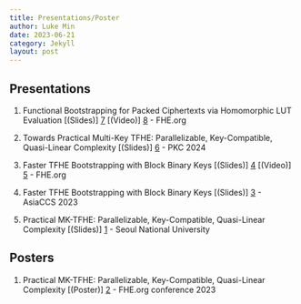 ```yaml
---
title: Presentations/Poster
author: Luke Min
date: 2023-06-21
category: Jekyll
layout: post
---
```


Presentations
-------------

1. Functional Bootstrapping for Packed Ciphertexts via Homomorphic LUT Evaluation [(Slides)] [7] [(Video)] [8] - FHE.org

2. Towards Practical Multi-Key TFHE: Parallelizable, Key-Compatible, Quasi-Linear Complexity [(Slides)] [6] - PKC 2024

3. Faster TFHE Bootstrapping with Block Binary Keys [(Slides)] [4] [(Video)] [5] - FHE.org

4. Faster TFHE Bootstrapping with Block Binary Keys [(Slides)] [3] - AsiaCCS 2023

5. Practical MK-TFHE: Parallelizable, Key-Compatible, Quasi-Linear Complexity [(Slides)] [1] - Seoul National University

Posters
-------------

1. Practical MK-TFHE: Parallelizable, Key-Compatible, Quasi-Linear Complexity [(Poster)] [2] - FHE.org conference 2023

[1]: https://github.com/snu-lukemin/snu-lukemin.github.io/blob/master/files/MKTFHE.pptx
[2]: https://github.com/snu-lukemin/snu-lukemin.github.io/blob/master/files/MKTFHE_poster.pdf
[3]: https://github.com/snu-lukemin/snu-lukemin.github.io/blob/master/files/_ASIACCS23__Block_Key_PPT.pdf
[4]: https://github.com/snu-lukemin/snu-lukemin.github.io/blob/master/files/_FHE_org_Block_Key_PPT.pdf
[5]: https://www.youtube.com/watch?v=SkdnewzruNA
[6]: https://github.com/snu-lukemin/snu-lukemin.github.io/blob/master/files/_PKC24__MKTFHE.pdf
[7]: https://github.com/FHE-org/fhe-org.github.io/files/15502016/Functional.Bootstrapping.pdf
[8]: https://www.youtube.com/watch?v=ngOQGLvBsCw